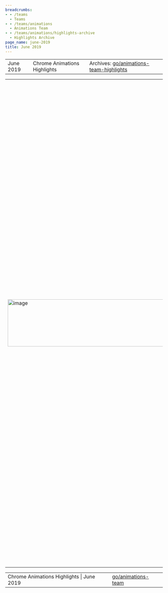 ```yaml
---
breadcrumbs:
- - /teams
  - Teams
- - /teams/animations
  - Animations Team
- - /teams/animations/highlights-archive
  - Highlights Archive
page_name: june-2019
title: June 2019
---
```


<table>
<tr>

<td>June 2019</td>

<td>Chrome Animations Highlights</td>

<td>Archives: <a href="http://go/animations-team-highlights">go/animations-team-highlights</a></td>

</tr>
</table>

<table>
<tr>

<td><img alt="image" src="https://lh6.googleusercontent.com/m4coonQxOBK51yMEp5SzIVklqRrtqAYwfdXWZXoXSu3aes8t_mLkYnflh0fKVs4EXQPNeRLttrdBjC8R6GcDHMlc6YwMYc1ps2eKlq6H-RAMX6-rSukfKe23fQfzux059NrGHe28" height=151.34334224680958 width=593></td>

<td>Lottie Paint Worklet Renderer</td>

<td><a href="https://airbnb.design/lottie/">Lottie</a> is a popular framework from AirBnB that renders After Effects animations, allowing designers to create rich complex animations. Following up from the <a href="/teams/animations/highlights-archive/april-2019-volume-ii">previous proof of concept</a>, Rob (flackr@) <a href="https://github.com/flackr/lottie-web/tree/paint-worklet">created a proper renderer</a> preparing to send a PR to land the code upstream. The <a href="https://twitter.com/flackrw/status/1135714462546182144">response on twitter has been very positive</a> and with the demo <a href="https://flackr.github.io/lottie-web/demo/bodymovin/">publicly accessible</a> we have seen an <a href="https://chromestatus.com/metrics/feature/timeline/popularity/2385">increase in the usage of Paint Worklet</a>.</td>

<td><table></td>
<td><tr></td>

<td><td><img alt="image" src="https://lh5.googleusercontent.com/bQ1CSbp3EmX4fKEjkXY1dlKZ8MRvdtfBR4eoQt57owRNba-xw00y_2hGh90_o0LoSWECa5BT_ip3kJh0K988KWFfgKF1L_SzSQo3h-VutcgqTAY0sgFam3ndvD_OIsIf0oijOywi" height=121 width=198.1957328066892></td></td>

<td><td>Jump timing functions</td></td>

<td><td><a href="https://drafts.csswg.org/css-easing-1/#step-easing-functions">Jump timing functions</a> allow developers to choose the starting / ending behavior of the steps timing function. Thanks to Kevin’s (kevers@) <a href="https://chromium-review.googlesource.com/c/chromium/src/+/1634722">hard work</a> chromium has <a href="https://groups.google.com/a/chromium.org/forum/?utm_medium=email&utm_source=footer#!msg/blink-dev/u65DesVOzmY/htUnPfFcBgAJ">shipped these functions in M77</a>!</td></td>

<td><td><img alt="image" src="https://lh5.googleusercontent.com/BHmrokKErIb7eNeCsjGw4Ae6c-PDYX3YCjfB8ENHs70ELIQLDuL2nwSOza0XygjTYFQ5ZMKh8vmY11gBqmRZRv9FBbrh0aOmzD3dZcAhkIS9yYNZStUQle-EIFrjIKbhBM1x06eN" height=121 width=291.65571205007825></td></td>

<td><td>Scroll snap … stop!</td></td>

<td><td>A common use case for scroll snap is a paginated UI. Often, developers want users to be able to easily swipe to the next page. Thanks to Majid’s (majidvp@) efforts scroll snap stop has now <a href="https://groups.google.com/a/chromium.org/d/msg/blink-dev/bkUwigYHJDM/Bzvm8tkHAgAJ">officially shipped</a> in <a href="https://www.chromestatus.com/features/5439846480871424">M75</a> and used by <a href="https://drive.google.com/file/d/1D-xXO6wstu0HJJXvvwFjNpa2R1gzwuhG/view?usp=sharing">AirBnb</a>.</td></td>

<td></tr></td>
<td><tr></td>

<td><td>Houdini Face-to-face</td></td>

<td><td>Majid and Rob attended the <a href="https://wiki.csswg.org/planning/toronto-2019">CSS working group</a> to advance <a href="https://github.com/w3c/css-houdini-drafts/wiki/Toronto-F2F-June-2019">several Houdini spec issues</a>. Notable topics discussed include: <a href="https://github.com/w3c/css-houdini-drafts/issues/869">StyleMaps for Animation Worklet</a>, <a href="https://github.com/w3c/css-houdini-drafts/issues/877">cycle detection for Paint Worklet</a>, and <a href="https://github.com/w3c/css-houdini-drafts/issues/872">cheaply passing large data in the typed OM</a>.</td></td>

<td><td>Off-thread Paint Worklet</td></td>

<td><td>Support for running paint worklet is steadily approaching completion with Stephen (smcgruer@) adding <a href="https://chromium-review.googlesource.com/c/chromium/src/+/1639079">asynchronous paint dispatch</a>, Xida (xidachen@) is designing <a href="https://docs.google.com/document/d/1a7gO6cBxsJhn53akuJuieUiXvB74vvEmFDyKww8NKdw/edit">animation integration</a>, and Adam (asraine@) <a href="https://crbug.com/948761">added fallback</a> for the cases we can’t support.</td></td>

<td></tr></td>
<td><tr></td>

<td><td><img alt="image" src="https://lh3.googleusercontent.com/r6Wkle2R-fnxzk4IwP-s_ssaMFE3-kmJP1FO20H9N2eJezr6Kc8yKo8JleHnY1czBkbVEhw-FKNAcb344bvyyntsfoiFH74OV5I37bmEM4wYQ1rBVHW6-zCHbPuz2DQFvJdaTr34" height=121 width=188.74074074074065></td></td>

<td><td>Group Effects</td></td>

<td><td>Majid and Yi (yigu@) have put together a new <a href="https://github.com/yi-gu/group_effects/blob/master/README.md">explainer</a> for Group Effect proposing changes to the existing draft design to make if more customizable and <a href="https://github.com/w3c/csswg-drafts/issues/4008">restarting</a> the effort to standardize the feature as part of WebAnimations level 2.</td></td>

<td><td><img alt="image" src="https://lh3.googleusercontent.com/cdBRl4mdiK_TkHcothUZSYhUXGbZ-NKD13Kx3P2-tcq_VjatfaOTov0Sd5AxGzPdr0ogyHw77mNKdZqfVh6_rRlVspirZmjkwB7LFuoZVJ_gXudDAgShHBRcR_QpL6aGqZLJ7ym5" height=126.00000000000023 width=202.27926371149522></td></td>

<td><td>Bugs, bugs and less bugs</td></td>

<td><td>We’ve continued our effort to stay on top of incoming animation bugs. Over the 3 week period 13 animation related bugs were closed, however 11 new ones were opened in that same time.</td></td>

<td></tr></td>
<td></table></td>

</tr>
</table>

<table>
<tr>

<td>Chrome Animations Highlights | June 2019</td>

<td><a href="http://go/animations-team">go/animations-team</a></td>

</tr>
</table>
